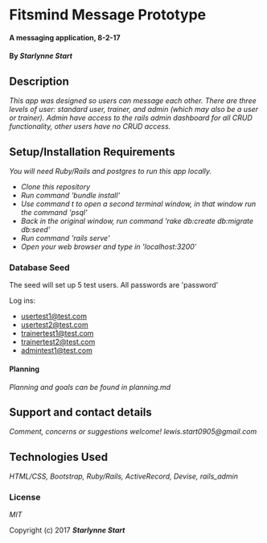 # Fitsmind Message Prototype

#### A messaging application, 8-2-17

#### By _**Starlynne Start**_

## Description

_This app was designed so users can message each other. There are three levels of user: standard user, trainer, and admin (which may also be a user or trainer). Admin have access to the rails admin dashboard for all CRUD functionality, other users have no CRUD access._

## Setup/Installation Requirements
_You will need Ruby/Rails and postgres to run this app locally._

* _Clone this repository_
* _Run command 'bundle install'_
* _Use command t to open a second terminal window, in that window run the command 'psql'_
* _Back in the original window, run command 'rake db:create db:migrate db:seed'_
* _Run command 'rails serve'_
* _Open your web browser and type in 'localhost:3200'_

### Database Seed

The seed will set up 5 test users. All passwords are 'password'

Log ins:

* usertest1@test.com
* usertest2@test.com
* trainertest1@test.com
* trainertest2@test.com
* admintest1@test.com

#### Planning
_Planning and goals can be found in planning.md_

## Support and contact details

_Comment, concerns or suggestions welcome! lewis.start0905@gmail.com_

## Technologies Used

_HTML/CSS, Bootstrap, Ruby/Rails, ActiveRecord, Devise, rails_admin_

### License

*MIT*

Copyright (c) 2017 **_Starlynne Start_**
